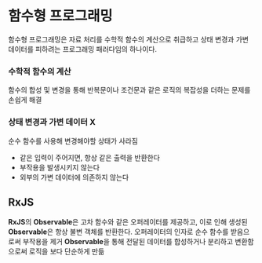 # 함수형 프로그래밍

함수형 프로그래밍은 자료 처리를 수학적 함수의 계산으로 취급하고 상태 변경과 가변 데이터를 피하려는 프로그래밍 패러다임의 하나이다.

### 수학적 함수의 계산

함수의 합성 및 변경을 통해 반복문이나 조건문과 같은 로직의 복잡성을 더하는 문제를 손쉽게 해결

### 상태 변경과 가변 데이터 X

순수 함수를 사용해 변경해야할 상태가 사라짐

- 같은 입력이 주어지면, 항상 같은 출력을 반환한다
- 부작용을 발생시키지 않는다
- 외부의 가변 데이터에 의존하지 않는다

## RxJS

**RxJS**의 **Observable**은 고차 함수와 같은 오퍼레이터를 제공하고, 이로 인해 생성된 **Observable**은 항상 불변 객체를 반환한다.
오퍼레이터의 인자로 순수 함수를 받음으로써 부작용을 제거
**Observable**을 통해 전달된 데이터를 합성하거나 분리하고 변환함으로써 로직을 보다 단순하게 만듦
